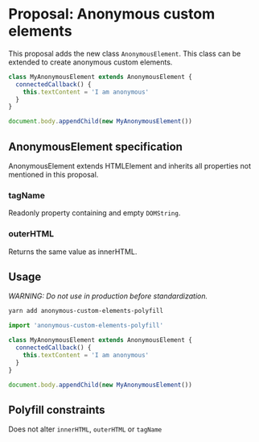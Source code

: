# Proposal: Anonymous custom elements
This proposal adds the new class `AnonymousElement`. This
class can be extended to create anonymous custom elements.

```javascript
class MyAnonymousElement extends AnonymousElement {
  connectedCallback() {
    this.textContent = 'I am anonymous'
  }
}

document.body.appendChild(new MyAnonymousElement())
```

## AnonymousElement specification
AnonymousElement extends HTMLElement and inherits all
properties not mentioned in this proposal.

### tagName
Readonly property containing and empty `DOMString`.

### outerHTML
Returns the same value as innerHTML.

## Usage
*WARNING: Do not use in production before standardization.*

```bash
yarn add anonymous-custom-elements-polyfill
```

```javascript
import 'anonymous-custom-elements-polyfill'

class MyAnonymousElement extends AnonymousElement {
  connectedCallback() {
    this.textContent = 'I am anonymous'
  }
}

document.body.appendChild(new MyAnonymousElement())
```

## Polyfill constraints
Does not alter `innerHTML`, `outerHTML` or `tagName`
